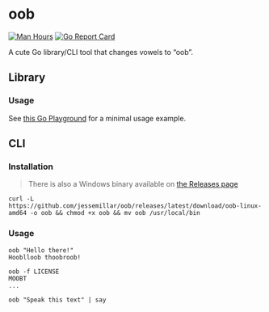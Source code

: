 # oob
[![Man Hours](https://img.shields.io/endpoint?url=https%3A%2F%2Fmh.jessemillar.com%2Fhours%3Frepo%3Dhttps%3A%2F%2Fgithub.com%2Fjessemillar%2Foob.git)](https://jessemillar.com/r/man-hours) [![Go Report Card](https://goreportcard.com/badge/github.com/jessemillar/oob)](https://goreportcard.com/report/github.com/jessemillar/oob)

A cute Go library/CLI tool that changes vowels to “oob”.

## Library

### Usage

See [this Go Playground](https://play.golang.org/p/OLFdgmTvC54) for a minimal usage example.

## CLI

### Installation

> There is also a Windows binary available on [the Releases page](https://github.com/jessemillar/oob/releases)

```
curl -L https://github.com/jessemillar/oob/releases/latest/download/oob-linux-amd64 -o oob && chmod +x oob && mv oob /usr/local/bin
```

### Usage

```
oob "Hello there!"
Hooblloob thoobroob!

oob -f LICENSE
MOOBT
...

oob "Speak this text" | say
```
